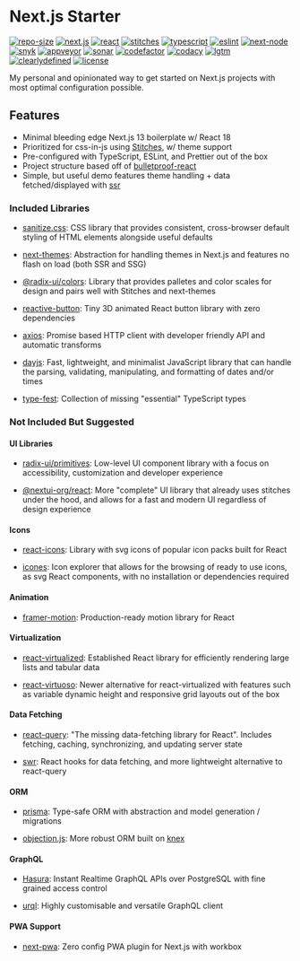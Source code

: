 # Next.js Starter

[![repo-size](https://img.shields.io/github/repo-size/strawhat-dev/next.js-starter)](https://github.com/strawhat-dev/next.js-starter/find/main)
[![next.js](https://img.shields.io/github/package-json/dependency-version/strawhat-dev/next.js-starter/next)](https://www.npmjs.com/package/next)
[![react](https://img.shields.io/github/package-json/dependency-version/strawhat-dev/next.js-starter/react)](https://www.npmjs.com/package/react)
[![stitches](https://img.shields.io/github/package-json/dependency-version/strawhat-dev/next.js-starter/@stitches/react)](https://www.npmjs.com/package/@stitches/react)
[![typescript](https://img.shields.io/github/package-json/dependency-version/strawhat-dev/next.js-starter/dev/typescript)](https://www.npmjs.com/package/typescript)
[![eslint](https://img.shields.io/github/package-json/dependency-version/strawhat-dev/next.js-starter/dev/eslint)](https://www.npmjs.com/package/eslint)
[![next-node](https://img.shields.io/node/v/next)](https://nodejs.org/en/about/releases)
[![snyk](https://snyk.io/test/github/strawhat-dev/next.js-starter/badge.svg)](https://snyk.io/test/github/strawhat-dev/next.js-starter)
[![appveyor](https://ci.appveyor.com/api/projects/status/je68uo8584ifjw7r/branch/main?svg=true)](https://ci.appveyor.com/project/strawhat-dev/next-js-starter/branch/main)
[![sonar](https://sonarcloud.io/api/project_badges/measure?project=strawhat-dev_next.js-starter&metric=alert_status)](https://sonarcloud.io/dashboard?id=strawhat-dev_next.js-starter)
[![codefactor](https://www.codefactor.io/repository/github/strawhat-dev/next.js-starter/badge/main)](https://www.codefactor.io/repository/github/strawhat-dev/next.js-starter/overview/main)
[![codacy](https://app.codacy.com/project/badge/Grade/429496063a00477c9c774fb7a68880e8)](https://www.codacy.com/gh/strawhat-dev/next.js-starter/dashboard?utm_source=github.com&utm_medium=referral&utm_content=strawhat-dev/next.js-starter&utm_campaign=Badge_Grade)
[![lgtm](https://img.shields.io/lgtm/grade/javascript/g/strawhat-dev/next.js-starter.svg?logo=lgtm&logoWidth=18)](https://lgtm.com/projects/g/strawhat-dev/next.js-starter/context:javascript)
[![clearlydefined](https://img.shields.io/clearlydefined/score/git/github/strawhat-dev/next.js-starter/67a8d71518777bbb8634d11c574a2021c5fc66fb)](https://clearlydefined.io/definitions/git/github/strawhat-dev/next.js-starter/67a8d71518777bbb8634d11c574a2021c5fc66fb)
[![license](https://img.shields.io/github/license/strawhat-dev/next.js-starter)](https://github.com/strawhat-dev/next.js-starter/blob/main/LICENSE)

My personal and opinionated way to get started on Next.js projects with most optimal configuration possible.

## Features

- Minimal bleeding edge Next.js 13 boilerplate w/ React 18
- Prioritized for css-in-js using [Stitches](https://stitches.dev), w/ theme support
- Pre-configured with TypeScript, ESLint, and Prettier out of the box
- Project structure based off of [bulletproof-react](https://github.com/alan2207/bulletproof-react)
- Simple, but useful demo features theme handling + data fetched/displayed with [ssr](https://nextjs.org/docs/basic-features/data-fetching/get-server-side-props)

### Included Libraries

- [sanitize.css](https://github.com/csstools/sanitize.css): CSS library that provides consistent, cross-browser default styling of HTML elements alongside useful defaults

- [next-themes](https://github.com/pacocoursey/next-themes): Abstraction for handling themes in Next.js and features no flash on load (both SSR and SSG)

- [@radix-ui/colors](https://www.radix-ui.com/colors): Library that provides palletes and color scales for design and pairs well with Stitches and next-themes

- [reactive-button](https://arifszn.com/reactive-button/docs): Tiny 3D animated React button library with zero dependencies

- [axios](https://axios-http.com/docs/intro): Promise based HTTP client with developer friendly API and automatic transforms

- [dayjs](https://github.com/iamkun/dayjs): Fast, lightweight, and minimalist JavaScript library that can handle the parsing, validating, manipulating, and formatting of dates and/or times

- [type-fest](https://github.com/sindresorhus/type-fest): Collection of missing "essential" TypeScript types

### Not Included But Suggested

#### UI Libraries

- [radix-ui/primitives](https://www.radix-ui.com): Low-level UI component library with a focus on accessibility, customization and developer experience

- [@nextui-org/react](https://nextui.org): More "complete" UI library that already uses stitches under the hood, and allows for a fast and modern UI regardless of design experience

#### Icons

- [react-icons](https://react-icons.github.io/react-icons): Library with svg icons of popular icon packs built for React

- [icones](https://icones.js.org): Icon explorer that allows for the browsing of ready to use icons, as svg React components, with no installation or dependencies required

#### Animation

- [framer-motion](https://www.framer.com/motion): Production-ready motion library for React

#### Virtualization

- [react-virtualized](https://github.com/bvaughn/react-virtualized): Established React library for efficiently rendering large lists and tabular data

- [react-virtuoso](https://virtuoso.dev): Newer alternative for react-virtualized with features such as variable dynamic height and responsive grid layouts out of the box

#### Data Fetching

- [react-query](https://react-query.tanstack.com/quick-start): "The missing data-fetching library for React". Includes fetching, caching, synchronizing, and updating server state

- [swr](https://swr.vercel.app): React hooks for data fetching, and more lightweight alternative to react-query

#### ORM

- [prisma](https://www.prisma.io): Type-safe ORM with abstraction and model generation / migrations

- [objection.js](https://vincit.github.io/objection.js): More robust ORM built on [knex](https://github.com/knex/knex)

#### GraphQL

- [Hasura](https://github.com/hasura/graphql-engine): Instant Realtime GraphQL APIs over PostgreSQL with fine grained access control

- [urql](https://github.com/FormidableLabs/urql): Highly customisable and versatile GraphQL client

#### PWA Support

- [next-pwa](https://github.com/shadowwalker/next-pwa): Zero config PWA plugin for Next.js with workbox
